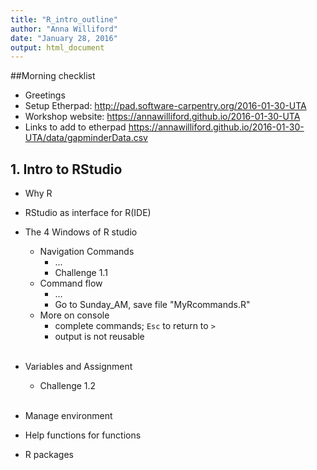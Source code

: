 ```yaml
---
title: "R_intro_outline"
author: "Anna Williford"
date: "January 28, 2016"
output: html_document
---
```


##Morning checklist

* Greetings
* Setup Etherpad: http://pad.software-carpentry.org/2016-01-30-UTA
* Workshop website: https://annawilliford.github.io/2016-01-30-UTA
* Links to add to etherpad
https://annawilliford.github.io/2016-01-30-UTA/data/gapminderData.csv

## 1. Intro to RStudio

* Why R <br>

* RStudio as interface for R(IDE)

* The 4 Windows of R studio

    * Navigation Commands
        * ...
        * Challenge 1.1
    * Command flow
        * ...
        * Go to Sunday_AM, save file "MyRcommands.R"
    * More on console
        * complete commands; `Esc` to return to `>`
        * output is not reusable
<br><br>
* Variables and Assignment
    * Challenge 1.2
<br><br>
* Manage environment

* Help functions for functions

* R packages

  